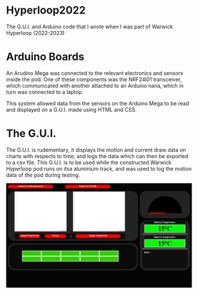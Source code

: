 # Hyperloop2022

The G.U.I. and Arduino code that I wrote when I was part of Warwick Hyperloop (2022-2023)

# Arduino Boards
An Arudino Mega was connected to the relevant electronics and sensors inside the pod. One of these components was the NRF24l01 transceiver, which communicated with another attached to an Arduino nana, which in turn was connected to a laptop.

This system allowed data from the sensors on the Arduino Mega to be read and displayed on a G.U.I. made using HTML and CSS.

# The G.U.I.

The G.U.I. is rudementary, it displays the motion and current draw data on charts with respects to time, and logs the data which can then be exported to a csv file. This G.U.I. is to be  used while the constructed Warwick Hyperloop pod runs on itsa aluminium track, and was used to log the motion data of the pod during testing.   

<p align="center">
  <img src="Screenshot.png">
</p>
